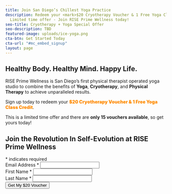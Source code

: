 ```yaml
---
title: Join San Diego’s Chillest Yoga Practice
description: Redeem your <mark>$20 Cryotherapy Voucher & 1 Free Yoga Class Credit</mark><br>
  Limited time offer - Join RISE Prime Wellness today!
seo-title: Cryotherapy + Yoga Special Offer
seo-description: TBD
featured-image: uploads/ice-yoga.png
cta-btn: Get Started Today
cta-url: "#mc_embed_signup"
layout: page
---
```


## Healthy Body. Healthy Mind. Happy Life.  

RISE Prime Wellness is San Diego’s first physical therapist operated yoga studio to combine the benefits of **Yoga**, **Cryotherapy**, and **Physical Therapy** to achieve unparalleled results.

<p>Sign up today to redeem your <span style="color:darkorange;font-weight:900;">$20 Cryotherapy Voucher & 1 Free Yoga Class Credit</span>.</p>

This is a limited time offer and there are **only 15 vouchers available**, so get yours today!

<!-- Begin MailChimp Signup Form -->
<link href="//cdn-images.mailchimp.com/embedcode/classic-10_7.css" rel="stylesheet" type="text/css">
<div id="mc_embed_signup">
<form action="https://RISEprimewellness.us17.list-manage.com/subscribe/post?u=380eabc054c67bac16145a294&amp;id=444b21f799" method="post" id="mc-embedded-subscribe-form" name="mc-embedded-subscribe-form" class="validate" target="_blank" novalidate>
    <div id="mc_embed_signup_scroll">
<h2>Join the Revolution In Self-Evolution at RISE Prime Wellness</h2>
<div class="indicates-required"><span class="asterisk">*</span> indicates required</div>
<div class="mc-field-group">
	<label for="mce-EMAIL">Email Address  <span class="asterisk">*</span></label>
	<input type="email" value="" name="EMAIL" class="required email" id="mce-EMAIL">
</div>
<div class="mc-field-group">
	<label for="mce-FNAME">First Name <span class="asterisk">*</span></label>
	<input type="text" value="" name="FNAME" class="required" id="mce-FNAME">
</div>
<div class="mc-field-group">
	<label for="mce-LNAME">Last Name <span class="asterisk">*</span></label>
	<input type="text" value="" name="LNAME" class="required" id="mce-LNAME">
</div>
	<div id="mce-responses" class="clear">
		<div class="response" id="mce-error-response" style="display:none"></div>
		<div class="response" id="mce-success-response" style="display:none"></div>
	</div>    <!-- real people should not fill this in and expect good things - do not remove this or risk form bot signups-->
    <div style="position: absolute; left: -5000px;" aria-hidden="true"><input type="text" name="b_380eabc054c67bac16145a294_444b21f799" tabindex="-1" value=""></div>
    <div class="clear"><input type="submit" value="Get My $20 Voucher" name="subscribe" id="mc-embedded-subscribe" class="button"></div>
    </div>
</form>
</div>
<script type='text/javascript' src='//s3.amazonaws.com/downloads.mailchimp.com/js/mc-validate.js'></script><script type='text/javascript'>(function($) {window.fnames = new Array(); window.ftypes = new Array();fnames[0]='EMAIL';ftypes[0]='email';fnames[1]='FNAME';ftypes[1]='text';fnames[2]='LNAME';ftypes[2]='text';}(jQuery));var $mcj = jQuery.noConflict(true);</script>
<!--End mc_embed_signup-->
